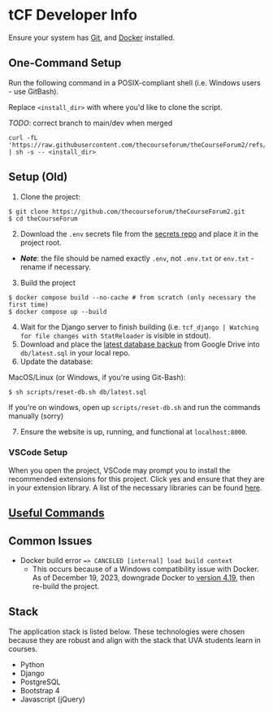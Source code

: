 # tCF Developer Info

Ensure your system has [Git](https://git-scm.com/book/en/v2/Getting-Started-Installing-Git), and [Docker](https://docs.docker.com/install/) installed.

## One-Command Setup

Run the following command in a POSIX-compliant shell (i.e. Windows users - use GitBash).

Replace `<install_dir>` with where you'd like to clone the script.

*TODO*: correct branch to main/dev when merged

```console
curl -fL 'https://raw.githubusercontent.com/thecourseforum/theCourseForum2/refs/heads/master/scripts/setup.sh' | sh -s -- <install_dir>
```

## Setup (Old)

1. Clone the project:

```console
$ git clone https://github.com/thecourseforum/theCourseForum2.git
$ cd theCourseForum
```

2. Download the `.env` secrets file from the [secrets repo](https://github.com/thecourseforum/tCF-env/blob/main/.env) and place it in the project root.

- _**Note**_: the file should be named exactly `.env`, not `.env.txt` or `env.txt` - rename if necessary.

3. Build the project

```console
$ docker compose build --no-cache # from scratch (only necessary the first time)
$ docker compose up --build
```

4. Wait for the Django server to finish building (i.e. `tcf_django | Watching for file changes with StatReloader` is visible in stdout).
5. Download and place the [latest database backup](https://drive.google.com/drive/u/0/folders/1a7OkHkepOBWKiDou8nEhpAG41IzLi7mh) from Google Drive into `db/latest.sql` in your local repo.
6. Update the database:

MacOS/Linux (or Windows, if you're using Git-Bash):

```console
$ sh scripts/reset-db.sh db/latest.sql
```

If you're on windows, open up `scripts/reset-db.sh` and run the commands manually (sorry)

7. Ensure the website is up, running, and functional at `localhost:8000`.

### VSCode Setup

When you open the project, VSCode may prompt you to install the recommended extensions for this project. Click yes and ensure that they are in your extension library. A list of the necessary libraries can be found [here](.././.vscode/extensions.json).

## [Useful Commands](useful-commands.md)

## Common Issues

- Docker build error `=> CANCELED [internal] load build context`
  - This occurs because of a Windows compatibility issue with Docker. As of December 19, 2023, downgrade Docker to [version 4.19](https://docs.docker.com/desktop/release-notes/#4190), then re-build the project.

## Stack

The application stack is listed below. These technologies were chosen because they are robust and align with the stack that UVA students learn in courses.

- Python
- Django
- PostgreSQL
- Bootstrap 4
- Javascript (jQuery)
